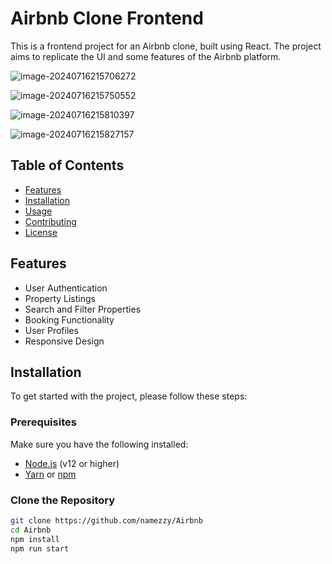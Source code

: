 # Airbnb Clone Frontend

This is a frontend project for an Airbnb clone, built using React. The project aims to replicate the UI and some features of the Airbnb platform.

![image-20240716215706272](https://cdn.jsdelivr.net/gh/Levi0219/save-2024@main/image-20240716215706272.png)

![image-20240716215750552](https://cdn.jsdelivr.net/gh/Levi0219/save-2024@main/image-20240716215750552.png)

![image-20240716215810397](https://cdn.jsdelivr.net/gh/Levi0219/save-2024@main/image-20240716215810397.png)

![image-20240716215827157](https://cdn.jsdelivr.net/gh/Levi0219/save-2024@main/image-20240716215827157.png)

## Table of Contents

- [Features](#features)
- [Installation](#installation)
- [Usage](#usage)
- [Contributing](#contributing)
- [License](#license)

## Features

- User Authentication
- Property Listings
- Search and Filter Properties
- Booking Functionality
- User Profiles
- Responsive Design

## Installation

To get started with the project, please follow these steps:

### Prerequisites

Make sure you have the following installed:

- [Node.js](https://nodejs.org/) (v12 or higher)
- [Yarn](https://yarnpkg.com/) or [npm](https://www.npmjs.com/)

### Clone the Repository

```bash
git clone https://github.com/namezzy/Airbnb
cd Airbnb
npm install
npm run start
